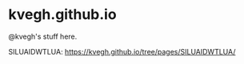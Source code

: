 # kvegh.github.io
@kvegh's stuff here.

SILUAIDWTLUA: https://kvegh.github.io/tree/pages/SILUAIDWTLUA/
